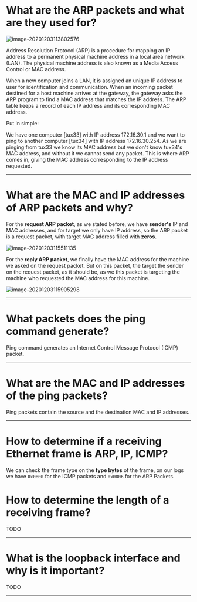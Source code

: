 # What are the ARP packets and what are they used for?

![image-20201203113802576](C:\Users\gonca\AppData\Roaming\Typora\typora-user-images\image-20201203113802576.png)

Address Resolution Protocol (ARP) is a procedure for mapping an IP address to a permanent physical machine address in a local area network (LAN). The physical machine address is also known as a Media Access Control or MAC address.

When a new computer joins a LAN, it is assigned an unique IP address to user for identification and communication. When an incoming packet destined for a host machine arrives at the gateway, the gateway asks the ARP program to find a MAC address that matches the IP address. The ARP table keeps a record of each IP address and its corresponding MAC address. 

Put in simple:

We have one computer [tux33] with IP address 172.16.30.1 and we want to ping to another computer [tux34] with IP address 172.16.30.254. As we are pinging from tux33 we know its MAC address but we don't know tux34's MAC address, and without it we cannot send any packet. This is where ARP comes in, giving the MAC address corresponding to the IP address requested.

----



# What are the MAC and IP addresses of ARP packets and why?

For the **request ARP packet**, as we stated before, we have **sender's** IP and MAC addresses, and for target we only have IP address, so the ARP packet is a request packet, with target MAC address filled with **zeros**.

![image-20201203115511135](C:\Users\gonca\AppData\Roaming\Typora\typora-user-images\image-20201203115511135.png)

For the **reply ARP packet**, we finally have the MAC address for the machine we asked on the request packet. But on this packet, the target the sender on the request packet, as it should be, as we this packet is targeting the machine who requested the MAC address for this machine.

![image-20201203115905298](C:\Users\gonca\AppData\Roaming\Typora\typora-user-images\image-20201203115905298.png)

---



# What packets does the ping command generate?

Ping command generates an Internet Control Message Protocol (ICMP) packet.

---



# What are the MAC and IP addresses of the ping packets?

Ping packets contain the source and the destination MAC and IP addresses.

---

# How to determine if a receiving Ethernet frame is ARP, IP, ICMP?

We can check the frame type on the **type bytes** of the frame, on our logs we have `0x0800` for the ICMP packets and `0x0806` for the ARP Packets.

# How to determine the length of a receiving frame?

TODO

---

# What is the loopback interface and why is it important?

TODO 

---

